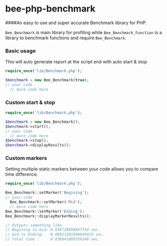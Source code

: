 # bee-php-benchmark
####An easy to use and super accurate Benchmark library for PHP.

`Bee_Benchmark` is main library for profiling while `Bee_Benchmark_Function` is a library to benchmark functions and require `Bee_Benchmark`.

### Basic usage
This will auto generate report at the script end with auto start & stop
```php
require_once('lib/Benchmark.php');

$benchmark = new Bee_Benchmark(true);
// your code
  // more code here
```
### Custom start & stop
```php
require_once('lib/Benchmark.php');

$benchmark = new Bee_Benchmark();
$benchmark->start();
// your code
  // more code here
$benchmark->stop();
$benchmark->displayResults();
```
### Custom markers
Setting multiple static markers between your code allows you to compare time difference.
```php
require_once('lib/Benchmark.php');

Bee_Benchmark::setMarker('Begining');
// your code
  Bee_Benchmark::setMarker('Mid');
  // more code here
Bee_Benchmark::setMarker('Ending');
Bee_Benchmark::displayMarkerResults();

// Outputs something like
// Begining to mid: 0.036728858947754 sec.
// mid to Ending:   0.00011301040649414 sec.
// Total time :     0.036841869354248 sec.

```
